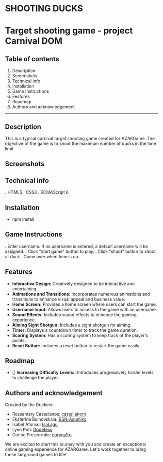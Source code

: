 # SHOOTING DUCKS

# Target shooting game - project Carnival DOM

## Table of contents

1. Description
2. Screenshots
3. Technical info
4. Installation
5. Game Instructions
6. Features
7. Roadmap
8. Authors and acknowledgement

---

## Description

This is a typical carnival target shooting game created for AZARGame.
The objective of the game is to shoot the maximum number of ducks in the time limit.

## Screenshots

## Technical info

. HTML5
. CSS3
. ECMAScript 6

## Installation

- npm install

## Game Instructions

. Enter username. If no username is entered, a default username will be assigned.
. Click "start game" button to play.
. Click "shoot" button to shoot at duck
. Game over when time is up.

## Features

- **Interactive Design:** Creatively designed to be interactive and entertaining.
- **Animations and Transitions:** Incorporates numerous animations and transitions to enhance visual appeal and business value.
- **Home Screen:** Provides a home screen where users can start the game.
- **Username Input:** Allows users to access to the game with an username.
- **Sound Effects:** Includes sound effects to enhance the gaming experience.
- **Aiming Sight Shotgun:** Includes a sight shotgun for aiming.
- **Timer:** Displays a countdown timer to track the game duration.
- **Scoring System:** Has a scoring system to keep track of the player's points.
- **Reset Button:** Includes a reset button to restart the game easily.

## Roadmap

- [] **Increasing Difficulty Levels::** Introduces progressively harder levels to challenge the player.

## Authors and acknowledgement

Created by the Duckers:

- Rossemary Castellanos: [castellanorn](https://github.com/castellanorn)
- Ekaterina Buinovskaia: [BSN-Asumiko](https://github.com/BSN-Asumiko)
- Isabel Afonso: [IsaLagu](https://github.com/IsaLagu)
- Lynn Poh: [Dpoetess](https://github.com/Dpoetess)
- Corina Prescornita: [coryna1ro](https://github.com/coryna1ro)

We are excited to start this journey with you and create an exceptional online gaming experience for AZARGame. Let's work together to bring these fairground games to life!

